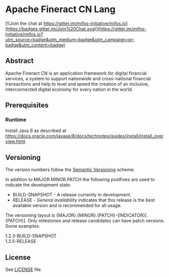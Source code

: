 # Apache Fineract CN Lang

[![Join the chat at https://gitter.im/mifos-initiative/mifos.io](https://badges.gitter.im/Join%20Chat.svg)](https://gitter.im/mifos-initiative/mifos.io?utm_source=badge&utm_medium=badge&utm_campaign=pr-badge&utm_content=badge)

## Abstract
Apache Fineract CN is an application framework for digital financial services, a system to support nationwide and cross-national financial transactions and help to level and speed the creation of an inclusive, interconnected digital economy for every nation in the world.

## Prerequisites
### Runtime
Install Java 8 as described at https://docs.oracle.com/javase/8/docs/technotes/guides/install/install_overview.html.

## Versioning
The version numbers follow the [Semantic Versioning](http://semver.org/) scheme.

In addition to MAJOR.MINOR.PATCH the following postfixes are used to indicate the development state.

* BUILD-SNAPSHOT - A release currently in development. 
* RELEASE - _General availability_ indicates that this release is the best available version and is recommended for all usage.

The versioning layout is {MAJOR}.{MINOR}.{PATCH}-{INDICATOR}[.{PATCH}]. Only milestones and release candidates can  have patch versions. Some examples:

1.2.3-BUILD-SNAPSHOT  
1.3.5-RELEASE 

## License
See [LICENSE](LICENSE) file.
